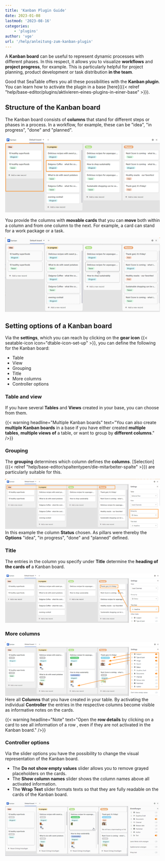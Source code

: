 ```yaml
---
title: 'Kanban Plugin Guide'
date: 2023-01-08
lastmod: '2023-08-16'
categories:
    - 'plugins'
author: 'vge'
url: '/help/anleitung-zum-kanban-plugin'
---
```


A **Kanban board** can be useful to represent dynamic processes with different phases. In this respect, it allows you to visualize **workflows** and **project progress**, for example. This is particularly helpful for project planning, product development or task distribution **in the team**.

Good that SeaTable offers you all these possibilities with the **Kanban plugin**. You can learn how to activate the plugin in a base [here]({{< relref "help/base-editor/plugins/aktivieren-eines-plugins-in-einer-base" >}}).

## Structure of the Kanban board

The Kanban board consists of **columns** that stand for different steps or phases in a process. In a workflow, for example, these can be "idea", "in progress", "done" and "planned".

![Kanban plugin](images/Kanban.png)

You provide the columns with **movable cards** that you can **move** both within a column and from one column to the next. For example, a card can stand for a work package or a task.

![Kanban shifts](images/kanban.gif)

## Setting options of a Kanban board

Via the **settings**, which you can reach by clicking on the **gear icon** {{< seatable-icon icon="dtable-icon-set-up" >}}, you can define the following for the Kanban board:

- Table
- View
- Grouping
- Title
- More columns
- Controller options

### Table and view

If you have several **Tables** and **Views** created in your base, you can choose from them.

{{< warning  headline="Multiple Kanban boards"  text="You can also create **multiple Kanban boards** in a base if you have either created **multiple tables**, **multiple views of** a table, or want to group by **different columns**." />}}

### Grouping

The **grouping** determines which column defines the **columns**. [Selection]({{< relref "help/base-editor/spaltentypen/die-mitarbeiter-spalte" >}}) are particularly suitable for this.

![Kanban plugin columns](images/Saeulen.png)  
In this example the column **Status** chosen. As pillars were thereby the **Options** "idea", "in progress", "done" and "planned" defined.

### Title

The entries in the column you specify under **Title** determine the **heading of the cards of** a Kanban board.

![Kanban plugin title](images/titel-kanban.png)

### More columns

![Kanban plugin more settingne](images/weitere-einsellungen-kanban.png)  
Here all **Columns** that you have created in your table. By activating the individual **Controller** the entries in the respective columns become visible as informative notes on the cards.

{{< warning  headline="Note"  text="Open the **row details** by clicking on a card to see all information of a row , even if they are not activated in the Kanban board." />}}

### Controller options

Via the slider options you have the possibility to change the visual representation of the Kanban board.

- The **Do not show empty values** slider allows you to remove grayed placeholders on the cards.
- The **Show column names** slider shows the column names above all activated information.
- The **Wrap Text** slider formats texts so that they are fully readable on the cards of the Kanban board.

![Kanban Plugin Rule Options](images/regleroptionen-kanban.gif)
